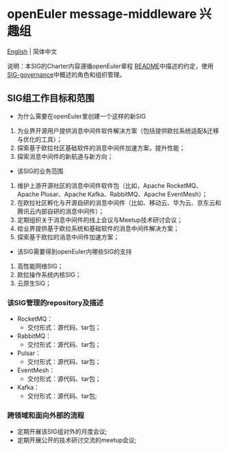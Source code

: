 
# openEuler message-middleware 兴趣组
[English](./sig-template.md) | 简体中文


说明：本SIG的Charter内容遵循openEuler章程 [README](/zh/governance/README.md)中描述的约定，使用[SIG-governance](/zh/technical-committee/governance/SIG-governance.md)中概述的角色和组织管理。

## SIG组工作目标和范围

 - 为什么需要在openEuler里创建一个这样的新SIG
 1. 为业界开源用户提供消息中间件软件解决方案（包括提供欧拉系统适配&迁移与优化的工具）；
 2. 探索基于欧拉社区基础软件的消息中间件加速方案，提升性能；
 3. 探索消息中间件的新航道与新方向；

 - 该SIG的业务范围
 1. 维护上游开源社区的消息中间件软件包（比如，Apache RocketMQ、Apache Plusar、Apache Kafka、RabbitMQ、Apache EventMesh）； 
 2. 在欧拉社区孵化与开源自研的消息中间件（比如、移动云、华为云、京东云和腾讯云内部自研的消息中间件）；
 3. 定期组织关于消息中间件的线上会议与Meetup技术研讨会议；
 4. 给业界提供基于欧拉系统和基础软件的消息中间件解决方案；
 5. 探索基于欧拉的消息中间件加速方案；

 - 该SIG需要得到openEuler内哪些SIG的支持
 1. 高性能网络SIG；
 2. 欧拉操作系统内核SIG；
 3. 云原生SIG；


 ### 该SIG管理的repository及描述
 
- RocketMQ：
  - 交付形式：源代码、tar包；
- RabbitMQ：
  - 交付形式：源代码、tar包；
- Pulsar：
  - 交付形式：源代码、tar包；
- EventMesh：
  - 交付形式：源代码、tar包；
- Kafka：
  - 交付形式：源代码、tar包;

 ### 跨领域和面向外部的流程

 - 定期开展该SIG组对外的月度会议;
 - 定期开展公开的技术研讨交流的meetup会议;
 
